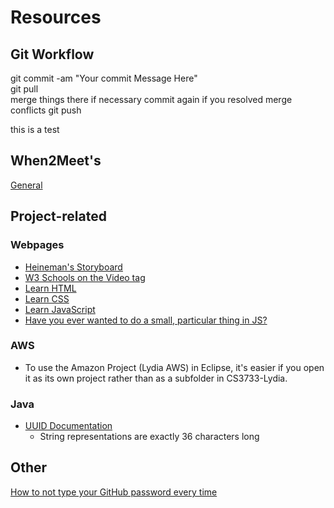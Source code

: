 # Resources

## Git Workflow

git commit -am "Your commit Message Here"  
git pull  
merge things there if necessary
commit again if you resolved merge conflicts
git push

this is a test

## When2Meet's

[General](https://www.when2meet.com/?8367342-GaTih)

## Project-related

### Webpages
* [Heineman's Storyboard](https://web.cs.wpi.edu/~heineman/cs3733/)
* [W3 Schools on the Video tag](https://www.w3schools.com/tags/tag_video.asp)
* [Learn HTML](https://www.w3schools.com/html/default.asp)
* [Learn CSS](https://www.w3schools.com/css/default.asp)
* [Learn JavaScript](https://www.w3schools.com/js/default.asp)
* [Have you ever wanted to do a small, particular thing in JS?](https://www.w3schools.com/howto/default.asp)

### AWS
* To use the Amazon Project (Lydia AWS) in Eclipse, it's easier if you open it as its own project rather than as a subfolder in CS3733-Lydia.

### Java
* [UUID Documentation](https://docs.oracle.com/javase/7/docs/api/java/util/UUID.html)
  * String representations are exactly 36 characters long

## Other

[How to not type your GitHub password every time](https://github.github.com/training-kit/downloads/github-git-cheat-sheet.pdf)